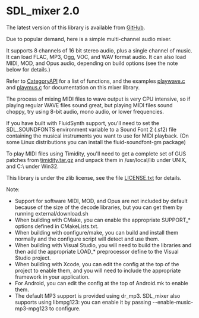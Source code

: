 # SDL_mixer 2.0

The latest version of this library is available from [GitHub](https://github.com/libsdl-org/SDL_mixer/releases).

Due to popular demand, here is a simple multi-channel audio mixer.

It supports 8 channels of 16 bit stereo audio, plus a single channel of music. It can load FLAC, MP3, Ogg, VOC, and WAV format audio. It can also load MIDI, MOD, and Opus audio, depending on build options (see the note below for details.)

Refer to [CategoryAPI](CategoryAPI) for a list of functions, and the examples [playwave.c](https://github.com/libsdl-org/SDL_mixer/blob/SDL2/playwave.c) and [playmus.c](https://github.com/libsdl-org/SDL_mixer/blob/SDL2/playmus.c) for documentation on this mixer library.

The process of mixing MIDI files to wave output is very CPU intensive, so if playing regular WAVE files sound great, but playing MIDI files sound choppy, try using 8-bit audio, mono audio, or lower frequencies.

If you have built with FluidSynth support, you'll need to set the SDL_SOUNDFONTS environment variable to a Sound Font 2 (.sf2) file containing the musical instruments you want to use for MIDI playback. (On some Linux distributions you can install the fluid-soundfont-gm package)

To play MIDI files using Timidity, you'll need to get a complete set of GUS patches from [timidity.tar.gz](https://www.libsdl.org/projects/mixer/timidity/timidity.tar.gz) and unpack them in /usr/local/lib under UNIX, and C:\ under Win32.

This library is under the zlib license, see the file [LICENSE.txt](https://github.com/libsdl-org/SDL_mixer/blob/SDL2/LICENSE.txt) for details.

Note:

* Support for software MIDI, MOD, and Opus are not included by default because of the size of the decode libraries, but you can get them by running external/download.sh
* When building with CMake, you can enable the appropriate SUPPORT_* options defined in CMakeLists.txt.
* When building with configure/make, you can build and install them normally and the configure script will detect and use them.
* When building with Visual Studio, you will need to build the libraries and then add the appropriate LOAD_* preprocessor define to the Visual Studio project.
* When building with Xcode, you can edit the config at the top of the project to enable them, and you will need to include the appropriate framework in your application.
* For Android, you can edit the config at the top of Android.mk to enable them.
* The default MP3 support is provided using dr_mp3. SDL_mixer also supports using libmpg123: you can enable it by passing --enable-music-mp3-mpg123 to configure.
